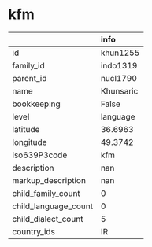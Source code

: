 # kfm
|                      | info      |
|:---------------------|:----------|
| id                   | khun1255  |
| family_id            | indo1319  |
| parent_id            | nucl1790  |
| name                 | Khunsaric |
| bookkeeping          | False     |
| level                | language  |
| latitude             | 36.6963   |
| longitude            | 49.3742   |
| iso639P3code         | kfm       |
| description          | nan       |
| markup_description   | nan       |
| child_family_count   | 0         |
| child_language_count | 0         |
| child_dialect_count  | 5         |
| country_ids          | IR        |